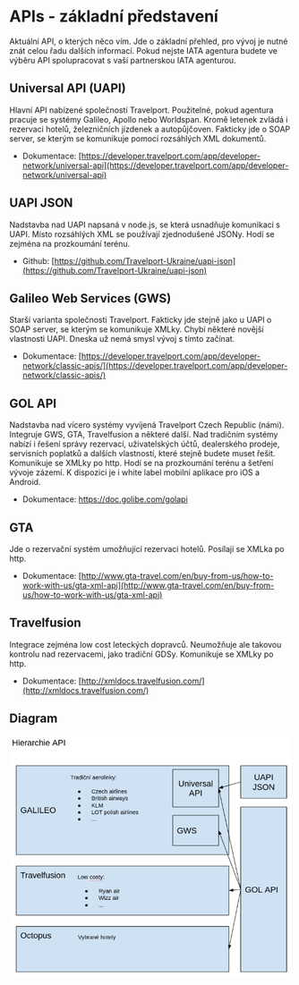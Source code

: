 # APIs - základní představení

Aktuální API, o kterých něco vím. Jde o základní přehled, pro vývoj je nutné znát celou řadu dalších informací. Pokud nejste IATA agentura budete ve výběru API spolupracovat s vaší partnerskou IATA agenturou.

## Universal API \(UAPI\)

Hlavní API nabízené společností Travelport. Použitelné, pokud agentura pracuje se systémy Galileo, Apollo nebo Worldspan.  Kromě letenek zvládá i rezervaci hotelů, železničních jízdenek a autopůjčoven. Fakticky jde o SOAP server, se kterým se komunikuje pomocí rozsáhlých XML dokumentů.

* Dokumentace: [https://developer.travelport.com/app/developer-network/universal-api](https://developer.travelport.com/app/developer-network/universal-api)

## UAPI JSON

Nadstavba nad UAPI napsaná v node.js, se která usnadňuje komunikaci s UAPI. Místo rozsáhlých XML se používají zjednodušené JSONy. Hodí se zejména na prozkoumání terénu.

* Github: [https://github.com/Travelport-Ukraine/uapi-json](https://github.com/Travelport-Ukraine/uapi-json)

## Galileo Web Services \(GWS\)

Starší varianta společnosti Travelport. Fakticky jde stejně jako u UAPI o SOAP server, se kterým se komunikuje XMLky. Chybí některé novější vlastnosti UAPI. Dneska už nemá smysl vývoj s tímto začínat.

* Dokumentace: [https://developer.travelport.com/app/developer-network/classic-apis/](https://developer.travelport.com/app/developer-network/classic-apis/)

## GOL API

Nadstavba nad vícero systémy vyvíjená Travelport Czech Republic \(námi\). Integruje GWS, GTA, Travelfusion a některé další. Nad tradičním systémy nabízí i řešení správy rezervací, uživatelských účtů, dealerského prodeje, servisních poplatků a dalších vlastností, které stejně budete muset řešit. Komunikuje se XMLky po http. Hodí se na prozkoumání terénu a šetření vývoje zázemí. K dispozici je i white label mobilní aplikace pro iOS a Android.

* Dokumentace: https://doc.golibe.com/golapi

## GTA

Jde o rezervační systém umožňující rezervaci hotelů. Posílají se XMLka po http.

* Dokumentace: [http://www.gta-travel.com/en/buy-from-us/how-to-work-with-us/gta-xml-api](http://www.gta-travel.com/en/buy-from-us/how-to-work-with-us/gta-xml-api)

## Travelfusion

Integrace zejména low cost leteckých dopravců. Neumožňuje ale takovou kontrolu nad rezervacemi, jako tradiční GDSy. Komunikuje se XMLky po http.

* Dokumentace: [http://xmldocs.travelfusion.com/](http://xmldocs.travelfusion.com/)

## Diagram

![](/assets/diagram-apis.png)

